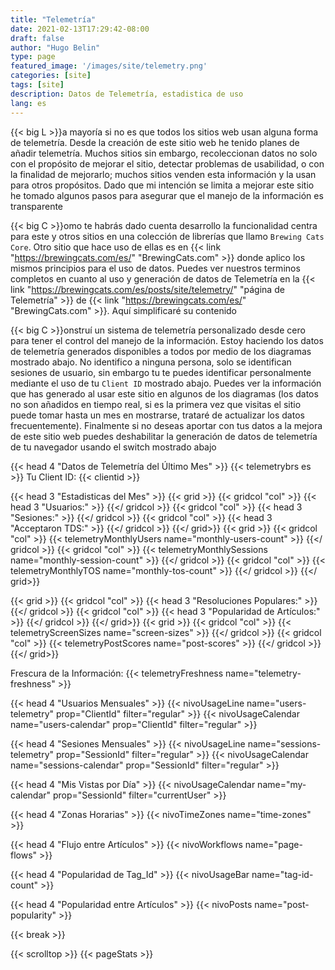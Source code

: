 ```yaml
---
title: "Telemetría"
date: 2021-02-13T17:29:42-08:00
draft: false
author: "Hugo Belin"
type: page
featured_image: '/images/site/telemetry.png'
categories: [site]
tags: [site]
description: Datos de Telemetría, estadistica de uso
lang: es
---
```


{{< big L >}}a mayoría si no es que todos los sitios web usan alguna forma de telemetría. Desde la 
creación de este sitio web he tenido planes de añadir telemetría. Muchos sitios sin embargo, 
recoleccionan datos no solo con el propósito de mejorar el sitio, detectar problemas de usabilidad, o con 
la finalidad de mejorarlo; muchos sitios venden esta información y la usan para otros 
propósitos. Dado que mi intención se limita a mejorar este sitio he tomado algunos pasos para asegurar 
que el manejo de la información es transparente

{{< big C >}}omo te habrás dado cuenta desarrollo la funcionalidad centra para este y otros sitios en una 
colección de librerías que llamo `Brewing Cats Core`. Otro sitio que hace uso de ellas 
es en {{< link "https://brewingcats.com/es/" "BrewingCats.com" >}} donde aplico los mismos principios 
para el uso de datos. Puedes ver nuestros terminos completos en cuanto al uso y generación 
de datos de Telemetría en la {{< link "https://brewingcats.com/es/posts/site/telemetry/" 
"página de Telemetría" >}} de {{< link "https://brewingcats.com/es/" "BrewingCats.com" >}}. Aquí 
simplificaré su contenido

{{< big C >}}onstruí un sistema de telemetría personalizado desde cero para tener el control del manejo 
de la información. Estoy haciendo los datos de telemetría generados disponibles a todos 
por medio de los diagramas mostrado abajo. No identifico a ninguna persona, solo se identifican sesiones 
de usuario, sin embargo tu te puedes identificar personalmente mediante el uso de 
tu `Client ID` mostrado abajo. Puedes ver la información que has generado al usar este sitio en algunos 
de los diagramas (los datos no son añadidos en tiempo real, si es la 
primera vez que visitas el sitio puede tomar hasta un mes en mostrarse, trataré de actualizar los datos 
frecuentemente). Finalmente si no deseas aportar con tus datos a la mejora de este sitio 
web puedes deshabilitar la generación de datos de telemetría de tu navegador usando el switch mostrado 
abajo

{{< head 4 "Datos de Telemetría del Último Mes" >}}
{{< telemetrybrs es >}}
Tu Client ID: {{< clientid >}}

{{< head 3 "Estadisticas del Mes" >}}
{{< grid >}}
  {{< gridcol "col" >}}
    {{< head 3 "Usuarios:" >}}
  {{</ gridcol >}}
  {{< gridcol "col" >}}
    {{< head 3 "Sesiones:" >}}
  {{</ gridcol >}}
  {{< gridcol "col" >}}
    {{< head 3 "Acceptaron TDS:" >}}
  {{</ gridcol >}}
{{</ grid>}}
{{< grid >}}
  {{< gridcol "col" >}}
    {{< telemetryMonthlyUsers name="monthly-users-count" >}}
  {{</ gridcol >}}
  {{< gridcol "col" >}}
    {{< telemetryMonthlySessions name="monthly-session-count" >}}
  {{</ gridcol >}}
  {{< gridcol "col" >}}
    {{< telemetryMonthlyTOS name="monthly-tos-count" >}}
  {{</ gridcol >}}
{{</ grid>}}

{{< grid >}}
  {{< gridcol "col" >}}
    {{< head 3 "Resoluciones Populares:" >}}
  {{</ gridcol >}}
  {{< gridcol "col" >}}
    {{< head 3 "Popularidad de Artículos:" >}}
  {{</ gridcol >}}
{{</ grid>}}
{{< grid >}}
  {{< gridcol "col" >}}
    {{< telemetryScreenSizes name="screen-sizes" >}}
  {{</ gridcol >}}
  {{< gridcol "col" >}}
    {{< telemetryPostScores name="post-scores" >}}
  {{</ gridcol >}}
{{</ grid>}}

Frescura de la Información: {{< telemetryFreshness name="telemetry-freshness" >}}

{{< head 4 "Usuarios Mensuales" >}}
{{< nivoUsageLine name="users-telemetry" prop="ClientId" filter="regular" >}}
{{< nivoUsageCalendar name="users-calendar" prop="ClientId" filter="regular" >}}

{{< head 4 "Sesiones Mensuales" >}}
{{< nivoUsageLine name="sessions-telemetry" prop="SessionId" filter="regular" >}}
{{< nivoUsageCalendar name="sessions-calendar" prop="SessionId" filter="regular" >}}

{{< head 4 "Mis Vistas por Día" >}}
{{< nivoUsageCalendar name="my-calendar" prop="SessionId" filter="currentUser" >}}

{{< head 4 "Zonas Horarias" >}}
{{< nivoTimeZones name="time-zones" >}}

{{< head 4 "Flujo entre Artículos" >}}
{{< nivoWorkflows name="page-flows" >}}

{{< head 4 "Popularidad de Tag_Id" >}}
{{< nivoUsageBar name="tag-id-count" >}}

{{< head 4 "Popularidad entre Artículos" >}}
{{< nivoPosts name="post-popularity" >}}

{{< break >}}

{{< scrolltop >}}
{{< pageStats >}}
